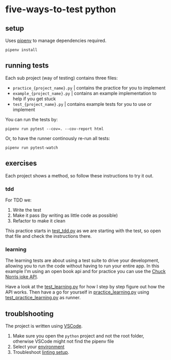 # five-ways-to-test python

## setup

Uses [pipenv](https://docs.python-guide.org/dev/virtualenvs/) to manage dependencies required.

```shell script
pipenv install
```

## running tests

Each sub project (way of testing) contains three files:
- `practice_{project_name}.py` | contains the practice for you to implement
- `example_{project_name}.py` | contains an example implementation to help if you get stuck
- `test_{project_name}.py` | contains example tests for you to use or implement

You can run the tests by:

```shell script
pipenv run pytest --cov=. --cov-report html
```

Or, to have the runner continously re-run all tests:

```shell script
pipenv run pytest-watch
```

## exercises

Each project shows a method, so follow these instructions to try it out.

### tdd

For TDD we:

1. Write the test
2. Make it pass (by writing as little code as possible)
3. Refactor to make it clean

This practice starts in [test_tdd.py](tdd/test_tdd.py) as we are starting with the test, so open that file and check the instructions there.

### learning

The learning tests are about using a test suite to drive your development, allowing you to run the code without having to run your entire app. In this example I'm using an open book api and for practice you can use the [Chuck Norris joke API](http://www.icndb.com/api/).

Have a look at the [test_learning.py](learning/test_learning.py) for how I step by step figure out how the API works. Then have a go for yourself in [practice_learning.py](learning/practice_learning.py) using [test_practice_learning.py](learning/test_practice_learning.py) as runner.

## troublshooting

The project is written using [VSCode](https://code.visualstudio.com/).

1. Make sure you open the `python` project and not the root folder, otherwise VSCode might not find the pipenv file
2. Select your [environment](https://code.visualstudio.com/docs/python/environments)
3. Troubleshoot [linting setup](https://donjayamanne.github.io/pythonVSCodeDocs/docs/troubleshooting_linting/).
